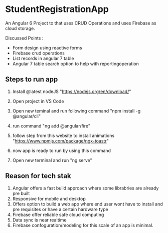 # StudentRegistrationApp

An Angular 6 Project to that uses CRUD Operations and uses Firebase as cloud storage.

Discussed Points :
- Form design using reactive forms
- Firebase crud operations 
- List records in angular 7 table
- Angular 7 table search option to help with reportingoperation

## Steps to run app

1) Install @latest nodeJS "https://nodejs.org/en/download/"

2) Open project in VS Code

3) Open new teminal and run following command "npm install -g @angular/cli"

4) run command "ng add @angular/fire"

5) follow step from this website to install animations "https://www.npmjs.com/package/ngx-toastr"

6) now app is ready to run by using this command

7) Open new terminal and run "ng serve"

## Reason for tech stak
1) Angular offers a fast build approach where some librabries are already pre built
2) Responsive for mobile and desktop
3) Offers option to build a web app where end user wont have to install and  pre requisites or have a certain hardware type
3) Firebase offer reliable safe cloud computing
4) Data sync is near realtime 
5) Firebase confoguration/modeling for this scale of an app is minimal.
